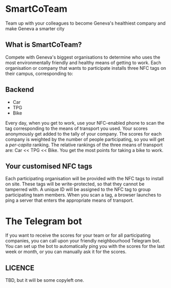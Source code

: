 # SmartCoTeam

Team up with your colleagues to become Geneva's healthiest company and make Geneva a smarter city

## What is SmartCoTeam?

Compete with Geneva's biggest organisations to determine who uses the most environmentally friendly and healthy means of getting to work.
Each organisation or company that wants to participate installs three NFC tags on their campus, corresponding to:

## Backend

- Car
- TPG
- Bike

Every day, when you get to work, use your NFC-enabled phone to scan the tag corresponding to the means of transport you used.
Your scores anonymously get added to the tally of your company.
The scores for each company is weighted by the number of people participating, so you will get a *per-capita* ranking.
The relative rankings of the three means of transport are: Car << TPG << Bike. You get the most points for taking a bike to work.

## Your customised NFC tags

Each participating organisation will be provided with the NFC tags to install on site.
These tags will be write-protected, so that they cannot be tamperred with.
A unique ID will be assigned to the NFC tag to group participating team members.
When you scan a tag, a browser launches to ping a server that enters the appropriate means of transport.

# The Telegram bot #

If you want to receive the scores for your team or for all participating companies, you can call upon your friendly neighbourhood Telegram bot.
You can set up the bot to automatically ping you with the scores for the last week or month, or you can manually ask it for the scores.

## LICENCE

TBD, but it will be some copyleft one.

